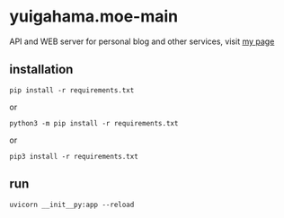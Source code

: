 # yuigahama.moe-main

API and WEB server for personal blog and other services, visit [my page](https://yuigahama.moe)

## installation

```
pip install -r requirements.txt
```

or 

```
python3 -m pip install -r requirements.txt
```

or 

```
pip3 install -r requirements.txt
```

## run

```
uvicorn __init__py:app --reload
```